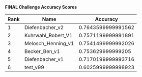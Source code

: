 **FINAL Challenge Accuracy Scores**



|Rank|Name|Accuracy|
|----|-----|---|
|1|Diefenbacher_v2|0.7643599999991562|
|2|Kuhrwahl_Robert_V1|0.7571199999991891|
|3|Melosch_Henning_v1|0.7541499999992026|
|4|Becker_Ben_v1|0.753629999999205|
|5|Diefenbacher_v1|0.7170199999993716|
|6|test_v99|0.6025999999998923|

